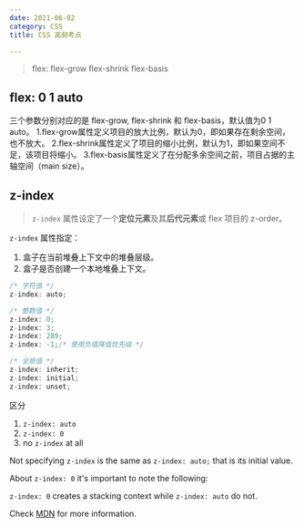 ```yaml
---
date: 2021-06-02
category: CSS
title: CSS 高频考点

---
```


> flex:  flex-grow  flex-shrink  flex-basis

<!-- more -->

## flex: 0 1 auto

三个参数分别对应的是 flex-grow, flex-shrink 和 flex-basis，默认值为0 1 auto。
1.flex-grow属性定义项目的放大比例，默认为0，即如果存在剩余空间，也不放大。
2.flex-shrink属性定义了项目的缩小比例，默认为1，即如果空间不足，该项目将缩小。
3.flex-basis属性定义了在分配多余空间之前，项目占据的主轴空间（main size）。



## z-index

> `z-index` 属性设定了一个**定位元素**及其**后代元素**或 flex 项目的 z-order。 

`z-index` 属性指定：

1. 盒子在当前堆叠上下文中的堆叠层级。
2. 盒子是否创建一个本地堆叠上下文。

```javascript
/* 字符值 */
z-index: auto;

/* 整数值 */
z-index: 0;
z-index: 3;
z-index: 289;
z-index: -1;/* 使用负值降低优先级 */

/* 全局值 */
z-index: inherit;
z-index: initial;
z-index: unset;
```

区分

1. `z-index: auto`
2. `z-index: 0`
3. no `z-index` at all

Not specifying `z-index` is the same as `z-index: auto;` that is its initial value.

About `z-index: 0` it's important to note the following:

`z-index: 0` creates a stacking context while `z-index: auto` do not. 

Check [MDN](https://developer.mozilla.org/en-US/docs/Web/CSS/CSS_Positioning/Understanding_z_index/The_stacking_context) for more information.

